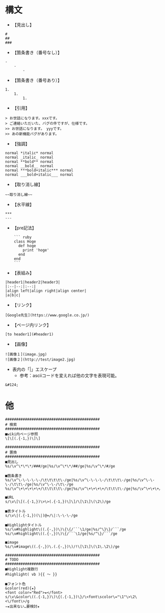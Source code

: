 # 構文

- 【見出し】
```
#
##
###
```
- 【箇条書き（番号なし）】
```
-
	-
		-
```
- 【箇条書き（番号あり）】
```
1.
	1.
		1.
```
- 【引用】
```
> お世話になります。xxxです。
> ご連絡いただいた、バグの件ですが、仕様です。
>> お世話になります。 yyyです。
>> あの新機能バグがあります。
```
- 【強調】
```
normal *italic* normal
normal _italic_ normal
normal **bold** normal
normal __bold__ normal
normal ***bold+italic*** normal
normal ___bold+italic___ normal
```
- 【取り消し線】
```
~~取り消し線~~
```
- 【水平線】
```
***
---
```
- 【pre記法】
```
	``` ruby
	class Hoge
	  def hoge
	    print 'hoge'
	  end
	end
	```
```
- 【表組み】
```
|header1|header2|header3|
|:--|--:|:--:|
|align left|align right|align center|
|a|b|c|
```
- 【リンク】
```
[Google先生](https://www.google.co.jp/)
```
- 【ページ内リンク】
```
[to header1](#header1)
```
- 【画像】
```
![画像１](image.jpg)
![画像２](http://test/image2.jpg)
```
- 表内の「|」エスケープ
	- 参考：asciiコードを変えれば他の文字を表現可能。
```
&#124;
```

# 他
```
###########################################
# 検索
###########################################
■wiki内ページ参照
\[\[(.{-1,})\]\]

###########################################
# 置換
###########################################
■見出し
%s/\v^\*\*\*/###/ge|%s/\v^\*\*/##/ge|%s/\v^\*/#/ge

■箇条書き
%s/\v^\-\-\-\-\-/\t\t\t\t\-/ge|%s/\v^\-\-\-\-/\t\t\t\-/ge|%s/\v^\-\-\-/\t\t\-/ge|%s/\v^\-\-/\t\-/ge
%s/\v^\+\+\+\+\+/\t\t\t\t\-/ge|%s/\v^\+\+\+\+/\t\t\t\-/ge|%s/\v^\+\+\+/\t\t\-/ge|%s/\v^\+\+/\t\-/ge|%s/\v^\+/\-/ge

■URL
s/\v\[\[(.{-1,})\>\>(.{-1,})\]\]/\[\1\]\(\2\)/ge

■表タイトル
s/\v\|(.{-1,})(\|)@=/\|:\-\-\-/ge

■Highlightタイトル
%s/\v#highlight\((.{-,})\)\{\{/```\1/ge|%s/^\}\}/```/ge
%s/\v#highlight\((.{-,})\)\{/```\1/ge|%s/^\}/```/ge

■image
%s/\v#image\((.{-,})\.(.{-,})\)/!\[\1\]\(\1\.\2\)/ge

###########################################
# TODO
###########################################
■Highlight複数行
#highlight( vb ){{ ～ }}

■フォント色
&color(red){★}
<font color="Red">★</font>
s/\v\&color\((.{-1,})\)\{(.{-1,})\}/\<font\scolor\="\1"\>\2\<\/font\>/g
⇒★出来ない…要検討★
```
